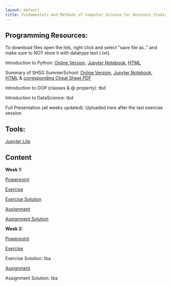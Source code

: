 ```yaml
---
layout: default
title: Fundamentals and Methods of Computer Science for Business Studies - Exercises, Group 3
---
```



## Programming Resources:

To download files open the link, right click and select "save file as.." and make sure to NOT store it with datatype text (.txt).

Introduction to Python: [Online Version](https://dombbb.github.io/cs-hs22/lab?path=repetition%2FGMI+2022+-+Introduction+to+Python.ipynb), [Jupyter Notebook](https://raw.githubusercontent.com/DomBBB/dombbb.github.io/main/content/GMI%202022%20-%20Introduction%20to%20Python.ipynb), [HTML](https://raw.githubusercontent.com/DomBBB/dombbb.github.io/main/content/GMI%202022%20-%20Introduction%20to%20Python.htm)

Summary of SHSG SummerSchool: [Online Version](https://dombbb.github.io/cs-hs22/lab?path=repetition%2FSummerSchool2022.ipynb), [Jupyter Notebook](https://raw.githubusercontent.com/DomBBB/dombbb.github.io/main/content/SummerSchool2022.ipynb), [HTML](https://raw.githubusercontent.com/DomBBB/dombbb.github.io/main/content/SummerSchool2022.html) & [corresponding Cheat Sheet PDF](https://github.com/DomBBB/dombbb.github.io/raw/main/content/cheatsheet.pdf)

Introduction to OOP (classes & @ property): tbd

Introduction to DataScience: tbd

Full Presentation (all weeks updated): Uploaded here after the last exercise session
    

## Tools:

[Jupyter Lite](https://dombbb.github.io/cs-hs22)


## Content

**Week 1:**

[Powerpoint](https://view.officeapps.live.com/op/view.aspx?src=https://dombbb.github.io/presentation/Presentation_W1.pptx)

[Exercise](https://dombbb.github.io/cs-hs22/lab?path=weekly%2FWeek1.ipynb)

[Exercise Solution](https://dombbb.github.io/cs-hs22/lab?path=weekly%2FWeek1_Solution.ipynb)

[Assignment](https://dombbb.github.io/cs-hs22/lab?path=assignments%2FAssignment_01.ipynb)

[Assignment Solution](https://dombbb.github.io/cs-hs22/lab?path=assignments%2FAssignment_01_Solution.ipynb)

**Week 2:**

[Powerpoint]()

[Exercise]()

Exercise Solution: tba

[Assignment](https://dombbb.github.io/cs-hs22/lab?path=assignments%2FAssignment_02.ipynb)

Assignment Solution: tba

